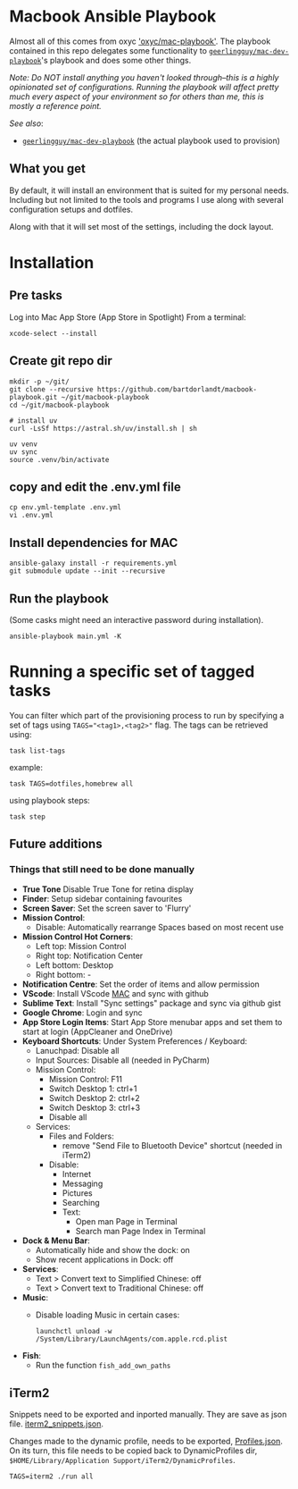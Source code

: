 # Macbook Ansible Playbook

Almost all of this comes from oxyc ['oxyc/mac-playbook'](https://github.com/oxyc/mac-playbook).
The playbook contained in this repo delegates some functionality to [`geerlingguy/mac-dev-playbook`](https://github.com/geerlingguy/mac-dev-playbook)'s playbook and does some other things.

*Note: Do NOT install anything you haven't looked through–this is a highly opinionated set of configurations. Running the playbook will affect pretty much every aspect of your environment so for others than me, this is mostly a reference point.*

*See also*:

- [`geerlingguy/mac-dev-playbook`](https://github.com/geerlingguy/mac-dev-playbook) (the actual playbook used to provision)

## What you get
By default, it will install an environment that is suited for my personal needs. Including but not limited to the tools and programs I use along with several configuration setups and dotfiles.

Along with that it will set most of the settings, including the dock layout.

# Installation

## Pre tasks
Log into Mac App Store (App Store in Spotlight)
From a terminal:

    xcode-select --install

## Create git repo dir

    mkdir -p ~/git/
    git clone --recursive https://github.com/bartdorlandt/macbook-playbook.git ~/git/macbook-playbook
    cd ~/git/macbook-playbook

    # install uv
    curl -LsSf https://astral.sh/uv/install.sh | sh

    uv venv
    uv sync
    source .venv/bin/activate

## copy and edit the .env.yml file
    cp env.yml-template .env.yml
    vi .env.yml

## Install dependencies for MAC

    ansible-galaxy install -r requirements.yml
    git submodule update --init --recursive

## Run the playbook
(Some casks might need an interactive password during installation).

    ansible-playbook main.yml -K

# Running a specific set of tagged tasks

You can filter which part of the provisioning process to run by specifying a set of tags using `TAGS="<tag1>,<tag2>"` flag. The tags can be retrieved using:

    task list-tags

example:

    task TAGS=dotfiles,homebrew all

using playbook steps:

    task step

## Future additions

### Things that still need to be done manually

- **True Tone** Disable True Tone for retina display
- **Finder**: Setup sidebar containing favourites
- **Screen Saver**: Set the screen saver to 'Flurry'
- **Mission Control**:
  - Disable: Automatically rearrange Spaces based on most recent use
- **Mission Control Hot Corners**:
  - Left top: Mission Control
  - Right top: Notification Center
  - Left bottom: Desktop
  - Right bottom: -
- **Notification Centre**: Set the order of items and allow permission
- **VScode**: Install VScode [MAC](https://code.visualstudio.com/docs?dv=osx) and sync with github
- **Sublime Text**: Install "Sync settings" package and sync via github gist
- **Google Chrome**: Login and sync
- **App Store Login Items**: Start App Store menubar apps and set them to start
  at login (AppCleaner and OneDrive)
- **Keyboard Shortcuts**: Under System Preferences / Keyboard:
  - Lanuchpad: Disable all
  - Input Sources: Disable all (needed in PyCharm)
  - Mission Control:
    - Mission Control: F11
    - Switch Desktop 1: ctrl+1
    - Switch Desktop 2: ctrl+2
    - Switch Desktop 3: ctrl+3
    - Disable all
  - Services:
    - Files and Folders:
      - remove "Send File to Bluetooth Device" shortcut (needed in iTerm2)
    - Disable:
      - Internet
      - Messaging
      - Pictures
      - Searching
      - Text:
        - Open man Page in Terminal
        - Search man Page Index in Terminal
- **Dock & Menu Bar**:
  - Automatically hide and show the dock: on
  - Show recent applications in Dock: off
- **Services**:
  - Text > Convert text to Simplified Chinese: off
  - Text > Convert text to Traditional Chinese: off
- **Music**:
  - Disable loading Music in certain cases:

        launchctl unload -w /System/Library/LaunchAgents/com.apple.rcd.plist

- **Fish**:
  - Run the function `fish_add_own_paths`

## iTerm2

Snippets need to be exported and inported manually. They are save as json file. [iterm2_snippets.json](tasks/files/iterm2_snippets.json).

Changes made to the dynamic profile, needs to be exported, [Profiles.json](tasks/files/Profiles.json). On its turn, this file needs to be copied back to DynamicProfiles dir, `$HOME/Library/Application Support/iTerm2/DynamicProfiles`.

    TAGS=iterm2 ./run all
